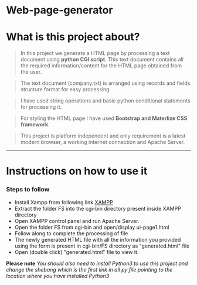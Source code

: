 # Web-page-generator

# What is this project about?
> In this project we generate a HTML page by processing a text document using **python CGI script**. This text document contains all the required information/content for the HTML page obtained from the user.

> The text document (company.txt) is arranged using records and fields structure format for easy processing.

> I have used string operations and basic python conditional statements for processing it.

> For styling the HTML page I have used **Bootstrap and Materlize CSS framework**.

> This project is platform independent and only requirement is a latest modern browser, a working internet connection and Apache Server.

___
# Instructions on how to use it
### Steps to follow
* Install Xampp from following link [XAMPP](https://www.apachefriends.org/index.html "We use XAMPP for Apache server" )
* Extract the folder FS into the cgi-bin directory present inside XAMPP directory
* Open XAMPP control panel and run Apache Server.
* Open the folder FS from cgi-bin and open/display ui-page1.html
* Follow along to complete the processing of file
* The newly generated HTML file with all the information you provided using the form is present in cgi-bin/FS directory as "generated.html" file
* Open (double click) "generated.html" file to view it.


**Please note**
*You should also need to install Python3 to use this project and change the shebang which is the first link in all py file pointing to the location where you have installed Python3*